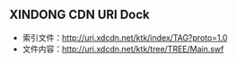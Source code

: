 XINDONG CDN URI Dock
-----------------------------------------------------------------

  - 索引文件：http://uri.xdcdn.net/ktk/index/TAG?proto=1.0
  - 文件内容：http://uri.xdcdn.net/ktk/tree/TREE/Main.swf
